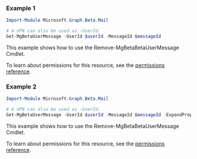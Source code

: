 ### Example 1

```powershellImport-Module Microsoft.Graph.Beta.Mail

# A UPN can also be used as -UserId.
Get-MgBetaUserMessage -UserId $userId -MessageId $messageId
```
This example shows how to use the Remove-MgBetaBetaUserMessage Cmdlet.
To learn about permissions for this resource, see the [permissions reference](/graph/permissions-reference).

### Example 2

```powershellImport-Module Microsoft.Graph.Beta.Mail

# A UPN can also be used as -UserId.
Get-MgBetaUserMessage -UserId $userId -MessageId $messageId -ExpandProperty "microsoft.graph.eventMessage/event"
```
This example shows how to use the Remove-MgBetaBetaUserMessage Cmdlet.
To learn about permissions for this resource, see the [permissions reference](/graph/permissions-reference).

